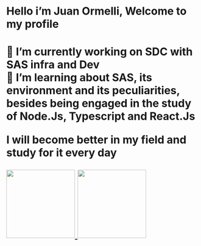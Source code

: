 <h1>Hello i’m Juan Ormelli, Welcome to my profile<h1>



🔭 I’m currently working on SDC with SAS infra and Dev  
🌱 I’m learning about SAS, its environment and its peculiarities, besides being engaged in the study of Node.Js, Typescript and React.Js 
 
 
 I will become better in my field and study for it every day
 
 <div>
  <a href="https://github.com/rafaballerini">
  <img height="180em" src="https://github-readme-stats.vercel.app/api?username=Juanormelli&show_icons=true&theme=dracula&include_all_commits=true&count_private=true"/>
  <img height="180em" src="https://github-readme-stats.vercel.app/api/top-langs/?username=Juanormelli&layout=compact&langs_count=7&theme=dracula"/>
</div>


